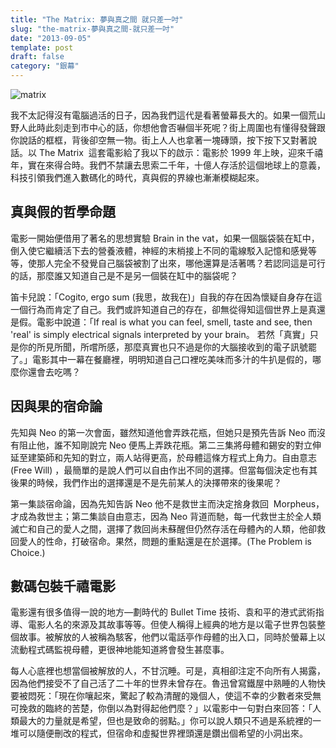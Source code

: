 ```yaml
---
title: "The Matrix: 夢與真之間 就只差一吋"
slug: "the-matrix-夢與真之間-就只差一吋"
date: "2013-09-05"
template: post
draft: false
category: "銀幕"
---
```


![matrix](/media/matrix.jpg)

我不太記得沒有電腦過活的日子，因為我們這代是看著螢幕長大的。如果一個荒山野人此時此刻走到市中心的話，你想他會否嚇個半死呢？街上周圍也有懂得發聲跟你說話的框框，背後卻空無一物。街上人人也拿著一塊磚頭，按下按下又對著說話。以 The Matrix  這套電影給了我以下的啟示：電影於 1999 年上映，迎來千禧年，實在來得合時。我們不禁讓去思索二千年，十億人存活於這個地球上的意義，科技引領我們進入數碼化的時代，真與假的界線也漸漸模糊起來。

## **真與假的哲學命題**

電影一開始便借用了著名的思想實驗 Brain in the vat，如果一個腦袋裝在缸中，倒入使它繼續活下去的營養液體，神經的末梢接上不同的電線駁入記憶和感覺等等，使那人完全不發覺自己腦袋被割了出來，哪他還算是活著嗎？若認同這是可行的話，那麼誰又知道自己是不是另一個裝在缸中的腦袋呢？

笛卡兒說：「Cogito, ergo sum (我思，故我在)」自我的存在因為懷疑自身存在這一個行為而肯定了自己。我們或許知道自己的存在，卻無從得知這個世界上是真還是假。電影中說道：「If real is what you can feel, smell, taste and see, then 'real' is simply electrical signals interpreted by your brain。 若然「真實」只是你的所見所聞，所嚐所感，那麼真實也只不過是你的大腦接收到的電子訊號罷了。」電影其中一幕在餐廳裡，明明知道自己口裡吃美味而多汁的牛扒是假的，哪麼你還會去吃嗎？

## **因與果的宿命論**

先知與 Neo 的第一次會面，雖然知道他會弄跌花瓶，但她只是預先告訴 Neo 而沒有阻止他，誰不知剛說完 Neo 便馬上弄跌花瓶。第二三集將母體和錫安的對立伸延至建築師和先知的對立，兩人站得更高，於母體這條方程式上角力。自由意志 (Free Will) ，最簡單的是說人們可以自由作出不同的選擇。但當每個決定也有其後果的時候，我們作出的選擇還是不是先前某人的決擇帶來的後果呢？

第一集談宿命論，因為先知告訴 Neo 他不是救世主而決定捨身救回  Morpheus，才成為救世主；第二集談自由意志，因為 Neo 背道而馳，每一代救世主於全人類滅亡和自己的愛人之間，選擇了救回尚未蘇醒但仍然存活在母體內的人類，他卻救回愛人的性命，打破宿命。果然，問題的重點還是在於選擇。(The Problem is Choice.)

## **數碼包裝千禧電影**

電影還有很多值得一說的地方—劃時代的 Bullet Time 技術、袁和平的港式武術指導、電影人名的來源及其故事等等。但使人稱得上經典的地方是以電子世界包裝整個故事。被解放的人被稱為駭客，他們以電話亭作母體的出入口，同時於螢幕上以流動程式碼監視母體，更很神地能知道將會發生甚麼事。

每人心底裡也想當個被解放的人，不甘沉睡。可是，真相卻注定不向所有人揭露，因為他們接受不了自己活了二十年的世界未曾存在。魯迅曾寫鐵屋中熟睡的人物快要被悶死：「現在你嚷起來，驚起了較為清醒的幾個人，使這不幸的少數者來受無可挽救的臨終的苦楚，你倒以為對得起他們麼？」以電影中一句對白來回答：「人類最大的力量就是希望，但也是致命的弱點。」你可以說人類只不過是系統裡的一堆可以隨便刪改的程式，但宿命和虛擬世界裡頭還是鑽出個希望的小洞出來。
